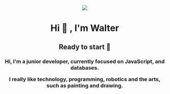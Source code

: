 <div id="header" align="center">
<img src="https://media.giphy.com/media/26tn33aiTi1jkl6H6/giphy.gif" width"200" />
<h1 align="center"><b> Hi 👋 , I'm Walter </b> </h1>
<h2 align="center"><b> Ready to start 🚀</b></h2>
<h3 align="center"> Hi, I'm a junior developer, currently focused on JavaScript, and databases.

I really like technology, programming, robotics and the arts, such as painting and drawing.</h3>

</div>
<div id="badges" align="center">
    <a href="https://www.linkedin.com/in/walter-diaz-969885243/2>
    <img src="https://img.shields.io/twitter/url?color=green&label=Linkedin&logo=Linkedin&logoColor=green&style=for-the-badge&url=https%3A%2F%2Fwww.linkedin.com%2Fin%2Fwalter-diaz-969885243%2F" 
        alt="linkedin Badage" />
    </a>
</vid>
